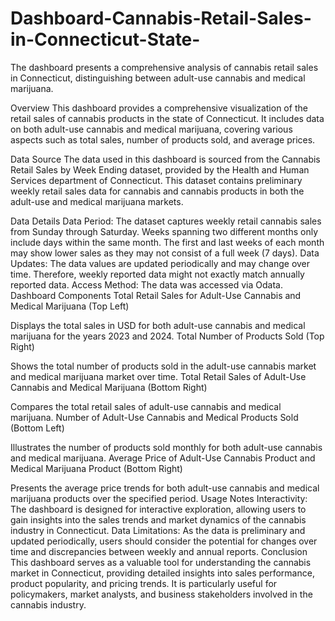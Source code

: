 # Dashboard-Cannabis-Retail-Sales-in-Connecticut-State-
The dashboard presents a comprehensive analysis of cannabis retail sales in Connecticut, distinguishing between adult-use cannabis and medical marijuana.

Overview
This dashboard provides a comprehensive visualization of the retail sales of cannabis products in the state of Connecticut. It includes data on both adult-use cannabis and medical marijuana, covering various aspects such as total sales, number of products sold, and average prices.

Data Source
The data used in this dashboard is sourced from the Cannabis Retail Sales by Week Ending dataset, provided by the Health and Human Services department of Connecticut. This dataset contains preliminary weekly retail sales data for cannabis and cannabis products in both the adult-use and medical marijuana markets.

Data Details
Data Period: The dataset captures weekly retail cannabis sales from Sunday through Saturday. Weeks spanning two different months only include days within the same month. The first and last weeks of each month may show lower sales as they may not consist of a full week (7 days).
Data Updates: The data values are updated periodically and may change over time. Therefore, weekly reported data might not exactly match annually reported data.
Access Method: The data was accessed via Odata.
Dashboard Components
Total Retail Sales for Adult-Use Cannabis and Medical Marijuana (Top Left)

Displays the total sales in USD for both adult-use cannabis and medical marijuana for the years 2023 and 2024.
Total Number of Products Sold (Top Right)

Shows the total number of products sold in the adult-use cannabis market and medical marijuana market over time.
Total Retail Sales of Adult-Use Cannabis and Medical Marijuana (Bottom Right)

Compares the total retail sales of adult-use cannabis and medical marijuana.
Number of Adult-Use Cannabis and Medical Products Sold (Bottom Left)

Illustrates the number of products sold monthly for both adult-use cannabis and medical marijuana.
Average Price of Adult-Use Cannabis Product and Medical Marijuana Product (Bottom Right)

Presents the average price trends for both adult-use cannabis and medical marijuana products over the specified period.
Usage Notes
Interactivity: The dashboard is designed for interactive exploration, allowing users to gain insights into the sales trends and market dynamics of the cannabis industry in Connecticut.
Data Limitations: As the data is preliminary and updated periodically, users should consider the potential for changes over time and discrepancies between weekly and annual reports.
Conclusion
This dashboard serves as a valuable tool for understanding the cannabis market in Connecticut, providing detailed insights into sales performance, product popularity, and pricing trends. It is particularly useful for policymakers, market analysts, and business stakeholders involved in the cannabis industry.
